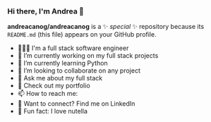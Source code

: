 ### Hi there, I'm Andrea 👋

**andreacanog/andreacanog** is a ✨ _special_ ✨ repository because its `README.md` (this file) appears on your GitHub profile.


- 👩🏻‍💻 I'm a full stack software engineer
- 🔭 I’m currently working on my full stack projects 
- 🌱 I’m currently learning Python
- 👯 I’m looking to collaborate on any project
- 💬 Ask me about my full stack 
- 📁 Check out my portfolio
- 📫 How to reach me: 
- 🔗 Want to connect? Find me on LinkedIn
- 🍫 Fun fact: I love nutella


